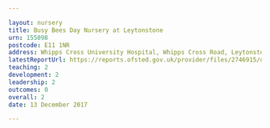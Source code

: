 ```yaml
---

layout: nursery
title: Busy Bees Day Nursery at Leytonstone
urn: 155098
postcode: E11 1NR
address: Whipps Cross University Hospital, Whipps Cross Road, Leytonstone, London, E11 1NR
latestReportUrl: https://reports.ofsted.gov.uk/provider/files/2746915/urn/155098.pdf
teaching: 2
development: 2
leadership: 2
outcomes: 0
overall: 2
date: 13 December 2017

---
```

